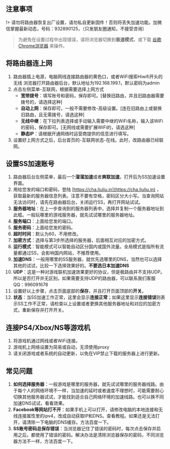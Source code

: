 ## 注意事项
!> 请勿将路由器恢复出厂设置，请勿私自更新固件！否则将丢失加速功能。加微信掌握最新动态，号码：932890125，（只发朋友圈通知，不接受咨询）

> 为避免在设置过程中出现错误，请将浏览器切换到**极速模式**，或下载 [谷歌Chrome浏览器](http://down.tech.sina.com.cn/page/40975.html) 来操作。

## 将路由器连上网
1. 路由器插上电源，电脑网线连接路由器的黄色口，或者WiFi搜索Hiwifi开头的无线
浏览器打开路由器后台，默认地址为192.168.199.1，默认密码为admin
2. 点击左侧菜单-互联网，根据需要选择上网方式
    * **宽带拨号**：填写账号和密码，保存即可。[替换旧路由，并且旧路由器需要拨号的，请选择这种]
    * **自动上网**：保存即可，一般不需要修改-高级设置。[连在旧路由上或替换旧路由，且无需拨号，请选这种]
    * **无线中继**：在下拉列表选择或手动输入需要中继的WiFi名称，输入该WiFi的密码，保存即可。[无网线或需要扩展WiFi的，请选这种]
    * **静态IP**：请根据开通网络时运营商提供的信息进行填写。
3. 设置好上网方式之后，后台首页的-互联网状态-在线。此时，改路由器已经联网。

## 设置SS加速账号
1. 路由器后台左侧菜单，最后一个**溜溜加速**或者**爽联加速**，打开后为SS加速设置界面。
2. 用给您发的端口和密码，登陆 [https://cha.liuliu.in](https://cha.liuliu.in) ，获取最新的服务器信息列表。注意不要有空格，密码区分大小写。当查询网站无法访问时，请先在路由器后台，关闭运行SS，再打开网站试试。
3. **服务器地址**：在上一步查询到的服务器列表中，选择并复制一个服务器地址到此框。一般玩哪里的游戏服务器，就先试试哪里的服务器地址。
4. **服务端口**：上面给您发的端口。
5. **服务密码**：上面给您发的密码。
6. **超时时间**：默认为60，不用修改。
7. **加密方式**：选择与第3步所选择的服务器，后面相互对应的加密方式。
8. **运行模式**：智能模式可以智能自动区分国内或国外流量。全局模式是指所有流量都通过SS，会影响国内网站，不推荐使用。
9. **加速DNS**：一般用哪里的SS服务器，就优先选哪里的DNS，当然也可以选择其他的试试，比较一下选择效果好的。**不要选日本加速DNS**
10. **UDP**：这是一种对游戏联机加速效果更好的协议，但是极路由并不支持UDP。所以是否打开并无区别。如果需要支持UDP的路由器，可以联系我们客服QQ：996091678
11. 设置好以上步骤，点击页面底部的**保存**，并且打开页面顶部的**开关**。
12. **状态**：当SS加速工作正常，这里会显示**连接正常**；如果这里显示**连接错误**则表示SS工作不正常，请检查以上设置或者更换其他服务器地址和对应的加密方式，重新保存并打开开关。

## 连接PS4/Xbox/NS等游戏机

1. 将游戏机通过网线或者WiFi连接。
2. 游戏机上网络设置为简易或自动，无须使用proxy
3. 请关闭游戏或者系统的自动更新，以免在VIP禁止下载的服务器上进行更新。

## 常见问题
1. **如何选择服务器**：一般游戏是哪里的服务器，就先试试哪里的服务器线路。由于每个人的网络环境不一样，当加速的延时或者速度不理想时，可能需要耐心切换其他服务器试试，才能找到适合自己网络环境的加速线路。也可以换不同加速DNS试试，看看效果。
2. **Facebook等网站打不开**：如果手机上可以打开，请修改电脑的本地连接和无线连接属性里的ipv4，改成自动获取IP和DNS。查看教程。如果还是无法打开，请清除一下电脑的DNS缓存。方法百度一下。
3. **SS账号密码总保存错误**：当浏览器记住了错误的密码时，每次点击保存并启用之后，都使用了错误的密码。解决办法是清除浏览器保存的密码，不同浏览器方法不一样，方法百度一下。

